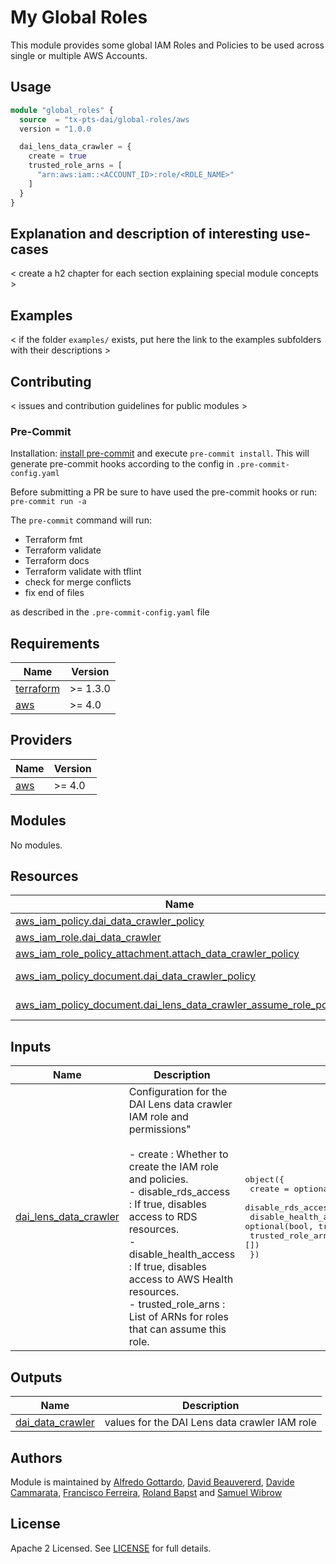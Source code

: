 # My Global Roles

This module provides some global IAM Roles and Policies to be used across single or multiple AWS Accounts.

## Usage

```tf
module "global_roles" {
  source  = "tx-pts-dai/global-roles/aws
  version = "1.0.0

  dai_lens_data_crawler = {
    create = true
    trusted_role_arns = [
      "arn:aws:iam::<ACCOUNT_ID>:role/<ROLE_NAME>"
    ]
  }
}
```

## Explanation and description of interesting use-cases

< create a h2 chapter for each section explaining special module concepts >

## Examples

< if the folder `examples/` exists, put here the link to the examples subfolders with their descriptions >

## Contributing

< issues and contribution guidelines for public modules >

### Pre-Commit

Installation: [install pre-commit](https://pre-commit.com/) and execute `pre-commit install`. This will generate pre-commit hooks according to the config in `.pre-commit-config.yaml`

Before submitting a PR be sure to have used the pre-commit hooks or run: `pre-commit run -a`

The `pre-commit` command will run:

- Terraform fmt
- Terraform validate
- Terraform docs
- Terraform validate with tflint
- check for merge conflicts
- fix end of files

as described in the `.pre-commit-config.yaml` file

<!-- BEGINNING OF PRE-COMMIT-TERRAFORM DOCS HOOK -->
## Requirements

| Name | Version |
|------|---------|
| <a name="requirement_terraform"></a> [terraform](#requirement\_terraform) | >= 1.3.0 |
| <a name="requirement_aws"></a> [aws](#requirement\_aws) | >= 4.0 |

## Providers

| Name | Version |
|------|---------|
| <a name="provider_aws"></a> [aws](#provider\_aws) | >= 4.0 |

## Modules

No modules.

## Resources

| Name | Type |
|------|------|
| [aws_iam_policy.dai_data_crawler_policy](https://registry.terraform.io/providers/hashicorp/aws/latest/docs/resources/iam_policy) | resource |
| [aws_iam_role.dai_data_crawler](https://registry.terraform.io/providers/hashicorp/aws/latest/docs/resources/iam_role) | resource |
| [aws_iam_role_policy_attachment.attach_data_crawler_policy](https://registry.terraform.io/providers/hashicorp/aws/latest/docs/resources/iam_role_policy_attachment) | resource |
| [aws_iam_policy_document.dai_data_crawler_policy](https://registry.terraform.io/providers/hashicorp/aws/latest/docs/data-sources/iam_policy_document) | data source |
| [aws_iam_policy_document.dai_lens_data_crawler_assume_role_policy](https://registry.terraform.io/providers/hashicorp/aws/latest/docs/data-sources/iam_policy_document) | data source |

## Inputs

| Name | Description | Type | Default | Required |
|------|-------------|------|---------|:--------:|
| <a name="input_dai_lens_data_crawler"></a> [dai\_lens\_data\_crawler](#input\_dai\_lens\_data\_crawler) | Configuration for the DAI Lens data crawler IAM role and permissions"<br/><br/>- create              : Whether to create the IAM role and policies.<br/>- disable\_rds\_access    : If true, disables access to RDS resources.<br/>- disable\_health\_access : If true, disables access to AWS Health resources.<br/>- trusted\_role\_arns   : List of ARNs for roles that can assume this role. | <pre>object({<br/>    create                = optional(bool, false)<br/>    disable_rds_access    = optional(bool, true)<br/>    disable_health_access = optional(bool, true)<br/>    trusted_role_arns     = optional(list(string), [])<br/>  })</pre> | <pre>{<br/>  "create": false,<br/>  "disable_health_access": true,<br/>  "disable_rds_access": true,<br/>  "trusted_role_arns": []<br/>}</pre> | no |

## Outputs

| Name | Description |
|------|-------------|
| <a name="output_dai_data_crawler"></a> [dai\_data\_crawler](#output\_dai\_data\_crawler) | values for the DAI Lens data crawler IAM role |
<!-- END OF PRE-COMMIT-TERRAFORM DOCS HOOK -->

## Authors

Module is maintained by [Alfredo Gottardo](https://github.com/AlfGot), [David Beauvererd](https://github.com/Davidoutz), [Davide Cammarata](https://github.com/DCamma), [Francisco Ferreira](https://github.com/cferrera),  [Roland Bapst](https://github.com/rbapst-tamedia) and [Samuel Wibrow](https://github.com/swibrow)

## License

Apache 2 Licensed. See [LICENSE](< link to license file >) for full details.
